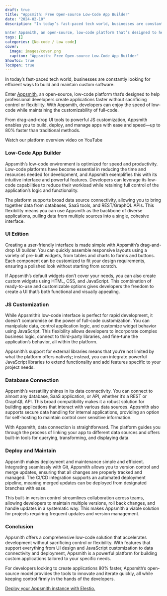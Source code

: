 ```yaml
---
draft: true
title: "Appsmith: Free Open-source Low-Code App Builder"
date: "2024-02-10"
description: "In today’s fast-paced tech world, businesses are constantly looking for efficient ways to build and maintain custom software.

Enter Appsmith, an open-source, low-code platform that’s designed to help professional developers create applications faster without sacrificing control or flexibility. With Appsmith, developers can enjoy the speed of low-code while"
tags: []
categories: [No-code / Low code]
cover:
  image: images/cover.png
  caption: "Appsmith: Free Open-source Low-Code App Builder"
ShowToc: true
TocOpen: true
---
```



In today’s fast\-paced tech world, businesses are constantly looking for efficient ways to build and maintain custom software. 

Enter [Appsmith](https://elest.io/open-source/appsmith?ref=blog.elest.io), an open\-source, low\-code platform that’s designed to help professional developers create applications faster without sacrificing control or flexibility. With Appsmith, developers can enjoy the speed of low\-code while maintaining the customizability of full\-code. 

From drag\-and\-drop UI tools to powerful JS customization, Appsmith enables you to build, deploy, and manage apps with ease and speed—up to 80% faster than traditional methods.



Watch our platform overview video on YouTube



### Low\-Code App Builder

Appsmith’s low\-code environment is optimized for speed and productivity. Low\-code platforms have become essential in reducing the time and resources needed for development, and Appsmith exemplifies this with its intuitive interface and powerful features. Developers can leverage its low\-code capabilities to reduce their workload while retaining full control of the application’s logic and functionality.

The platform supports broad data source connectivity, allowing you to bring together data from databases, SaaS tools, and REST/GraphQL APIs. This flexibility means you can use Appsmith as the backbone of diverse applications, pulling data from multiple sources into a single, cohesive interface.

### UI Edition

Creating a user\-friendly interface is made simple with Appsmith’s drag\-and\-drop UI builder. You can quickly assemble responsive layouts using a variety of pre\-built widgets, from tables and charts to forms and buttons. Each component can be customized to fit your design requirements, ensuring a polished look without starting from scratch.

If Appsmith’s default widgets don’t cover your needs, you can also create custom widgets using HTML, CSS, and JavaScript. This combination of ready\-to\-use and customizable options gives developers the freedom to create a UI that’s both functional and visually appealing.

### JS Customization

While Appsmith’s low\-code interface is perfect for rapid development, it doesn’t compromise on the power of full\-code customization. You can manipulate data, control application logic, and customize widget behavior using JavaScript. This flexibility allows developers to incorporate complex business logic, connect to third\-party libraries, and fine\-tune the application’s behavior, all within the platform.

Appsmith’s support for external libraries means that you’re not limited by what the platform offers natively; instead, you can integrate powerful JavaScript libraries to extend functionality and add features specific to your project needs.

### Database Connection

Appsmith’s versatility shines in its data connectivity. You can connect to almost any database, SaaS application, or API, whether it’s a REST or GraphQL API. This broad compatibility makes it a robust solution for building applications that interact with various data sources. Appsmith also supports secure data handling for internal applications, providing an option for self\-hosting to maintain control over sensitive information.

With Appsmith, data connection is straightforward. The platform guides you through the process of linking your app to different data sources and offers built\-in tools for querying, transforming, and displaying data.

### Deploy and Maintain

Appsmith makes deployment and maintenance simple and efficient. Integrating seamlessly with Git, Appsmith allows you to version control and merge updates, ensuring that all changes are properly tracked and managed. The CI/CD integration supports an automated deployment pipeline, meaning merged updates can be deployed from designated branches with ease.

This built\-in version control streamlines collaboration across teams, allowing developers to maintain multiple versions, roll back changes, and handle updates in a systematic way. This makes Appsmith a viable solution for projects requiring frequent updates and version management.

### Conclusion

Appsmith offers a comprehensive low\-code solution that accelerates development without sacrificing control or flexibility. With features that support everything from UI design and JavaScript customization to data connectivity and deployment, Appsmith is a powerful platform for building custom applications tailored to your specific needs. 

For developers looking to create applications 80% faster, Appsmith’s open\-source model provides the tools to innovate and iterate quickly, all while keeping control firmly in the hands of the developers.

[Deploy your Appsmith instance with Elestio.](https://elest.io/open-source/appsmith?ref=blog.elest.io)



